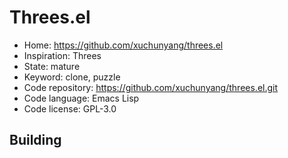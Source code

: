 # Threes.el

- Home: https://github.com/xuchunyang/threes.el
- Inspiration: Threes
- State: mature
- Keyword: clone, puzzle
- Code repository: https://github.com/xuchunyang/threes.el.git
- Code language: Emacs Lisp
- Code license: GPL-3.0

## Building
